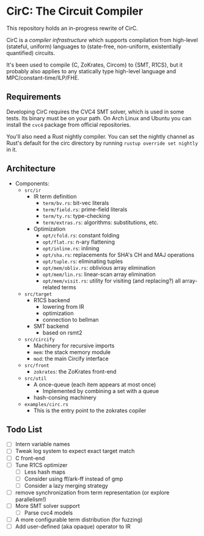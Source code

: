 # CirC: The Circuit Compiler

This repository holds an in-progress rewrite of CirC.

CirC is a *compiler infrastructure* which supports compilation from
high-level (stateful, uniform) languages to (state-free, non-uniform,
existentially quantified) circuits.

It's been used to compile {C, ZoKrates, Circom} to {SMT, R1CS}, but it
probably also applies to any statically type high-level language and
MPC/constant-time/ILP/FHE.

## Requirements

Developing CirC requires the CVC4 SMT solver, which is used in some tests. Its
binary must be on your path. On Arch Linux and Ubuntu you can install the
`cvc4` package from official repositories.

You'll also need a Rust nightly compiler. You can set the nightly channel as
Rust's default for the circ directory by running `rustup override set nightly`
in it.

## Architecture

* Components:
  * `src/ir`
    * IR term definition
      * `term/bv.rs`: bit-vec literals
      * `term/field.rs`: prime-field literals
      * `term/ty.rs`: type-checking
      * `term/extras.rs`: algorithms: substitutions, etc.
    * Optimization
      * `opt/cfold.rs`: constant folding
      * `opt/flat.rs`: n-ary flattening
      * `opt/inline.rs`: inlining
      * `opt/sha.rs`: replacements for SHA's CH and MAJ operations
      * `opt/tuple.rs`: eliminating tuples
      * `opt/mem/obliv.rs`: oblivious array elimination
      * `opt/mem/lin.rs`: linear-scan array elimination
      * `opt/mem/visit.rs`: utility for visiting (and replacing?) all
         array-related terms
  * `src/target`
    * R1CS backend
      * lowering from IR
      * optimization
      * connection to bellman
    * SMT backend
      * based on rsmt2
  * `src/circify`
    * Machinery for recursive imports
    * `mem`: the stack memory module
    * `mod`: the main Circify interface
  * `src/front`
    * `zokrates`: the ZoKrates front-end
  * `src/util`
    * A once-queue (each item appears at most once)
      * Implemented by combining a set with a queue
    * hash-consing machinery
  * `examples/circ.rs`
    * This is the entry point to the zokrates copiler

## Todo List

- [ ] Intern variable names
- [ ] Tweak log system to expect exact target match
- [ ] C front-end
- [ ] Tune R1CS optimizer
   - [ ] Less hash maps
   - [ ] Consider using ff/ark-ff instead of gmp
   - [ ] Consider a lazy merging strategy
- [ ] remove synchronization from term representation (or explore parallelism!)
- [ ] More SMT solver support
   - [ ] Parse cvc4 models
- [ ] A more configurable term distribution (for fuzzing)
- [ ] Add user-defined (aka opaque) operator to IR
